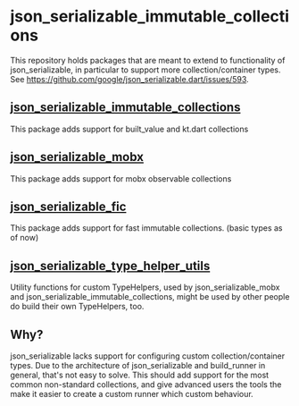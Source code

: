 # json_serializable_immutable_collections

This repository holds packages that are meant to extend to functionality of json_serializable, in particular to support more collection/container types.
See https://github.com/google/json_serializable.dart/issues/593.

## [json_serializable_immutable_collections](https://github.com/knaeckeKami/json_serializable_immutable_collections/tree/master/json_serializable_immutable_collections)

This package adds support for built_value and kt.dart collections

## [json_serializable_mobx](https://github.com/knaeckeKami/json_serializable_immutable_collections/tree/master/json_serializable_mobx)

This package adds support for mobx observable collections

## [json_serializable_fic](https://github.com/knaeckeKami/json_serializable_immutable_collections/tree/master/json_serializable_fic)

This package adds support for fast immutable collections. (basic types as of now)

## [json_serializable_type_helper_utils](https://github.com/knaeckeKami/json_serializable_immutable_collections/tree/master/json_serializable_type_helper_utils)

Utility functions for custom TypeHelpers, used by json_serializable_mobx and json_serializable_immutable_collections, might be used by other people do build their own TypeHelpers, too.

## Why?

json_serializable lacks support for configuring custom collection/container types. Due to the architecture of json_serializable and build_runner in general, that's not easy to solve. 
This should add support for the most common non-standard collections, and give advanced users the tools the make it easier to create a custom runner which custom behaviour.
